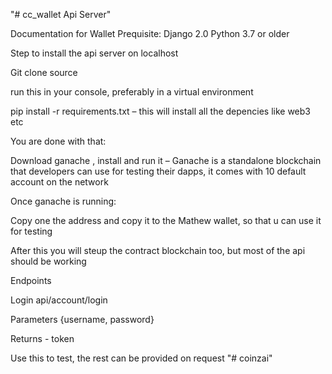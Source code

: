 "# cc_wallet Api Server"


Documentation for Wallet
Prequisite:
Django 2.0
Python 3.7 or older

Step to install the api server on localhost

Git clone source

run this in your console, preferably in a virtual environment

pip install -r requirements.txt – this will install all the depencies like web3 etc

You are done with that:

Download ganache , install and run it – Ganache is a standalone blockchain that developers can use for testing their dapps, it comes with 10 default account on the network

Once ganache is running:

Copy one the address and copy it to the Mathew wallet, so that u can use it for testing


After this you will steup the contract blockchain too, but most of the api should be working

Endpoints

Login api/account/login

Parameters {username, password}

Returns - token

Use this to test, the rest can be provided on request
"# coinzai" 
